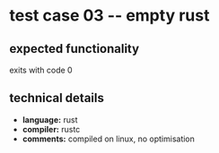 # test case 03 -- empty rust

## expected functionality
exits with code 0

## technical details
- **language:** rust
- **compiler:** rustc
- **comments:** compiled on linux, no optimisation
